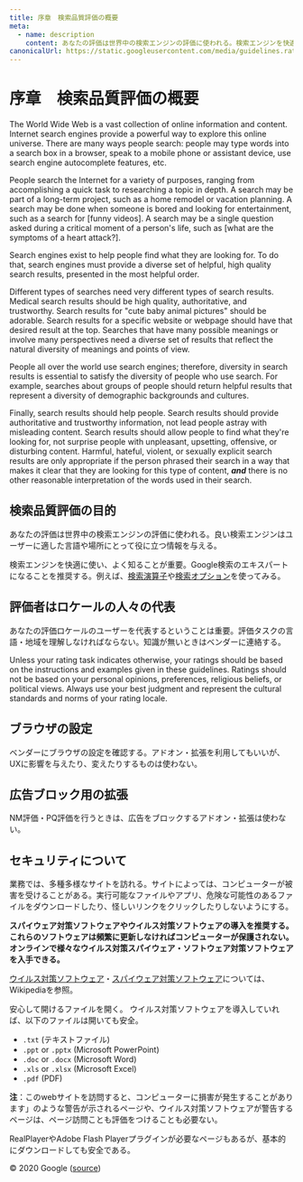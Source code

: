 ```yaml
---
title: 序章　検索品質評価の概要
meta:
  - name: description
    content: あなたの評価は世界中の検索エンジンの評価に使われる。検索エンジンを快適に使い、よく知ることが重要。Google検索のエキスパートになることを推奨する。
canonicalUrl: https://static.googleusercontent.com/media/guidelines.raterhub.com///searchqualityevaluatorguidelines.pdf
---
```


# 序章　検索品質評価の概要

The World Wide Web is a vast collection of online information and content. Internet search engines provide a powerful way to explore this online universe. There are many ways people search: people may type words into a search box in a browser, speak to a mobile phone or assistant device, use search engine autocomplete features, etc.

People search the Internet for a variety of purposes, ranging from accomplishing a quick task to researching a topic in depth. A search may be part of a long-term project, such as a home remodel or vacation planning. A search may be done when someone is bored and looking for entertainment, such as a search for [funny videos]. A search may be a single question asked during a critical moment of a person's life, such as [what are the symptoms of a heart attack?].

Search engines exist to help people find what they are looking for. To do that, search engines must provide a diverse set of helpful, high quality search results, presented in the most helpful order.

Different types of searches need very different types of search results. Medical search results should be high quality, authoritative, and trustworthy. Search results for "cute baby animal pictures" should be adorable. Search results for a specific website or webpage should have that desired result at the top. Searches that have many possible meanings or involve many perspectives need a diverse set of results that reflect the natural diversity of meanings and points of view.

People all over the world use search engines; therefore, diversity in search results is essential to satisfy the diversity of people who use search. For example, searches about groups of people should return helpful results that represent a diversity of demographic backgrounds and cultures.

Finally, search results should help people. Search results should provide authoritative and trustworthy information, not lead people astray with misleading content. Search results should allow people to find what they're looking for, not surprise people with unpleasant, upsetting, offensive, or disturbing content. Harmful, hateful, violent, or sexually explicit search results are only appropriate if the person phrased their search in a way that makes it clear that they are looking for this type of content, **_and_** there is no other reasonable interpretation of the words used in their search.

## 検索品質評価の目的

あなたの評価は世界中の検索エンジンの評価に使われる。良い検索エンジンはユーザーに適した言語や場所にとって役に立つ情報を与える。

検索エンジンを快適に使い、よく知ることが重要。Google検索のエキスパートになることを推奨する。例えば、[検索演算子](https://support.google.com/websearch/answer/2466433?hl=ja)や[検索オプション](https://support.google.com/websearch/answer/35890?hl=ja)を使ってみる。

## 評価者はロケールの人々の代表

あなたの評価ロケールのユーザーを代表するということは重要。評価タスクの言語・地域を理解しなければならない。知識が無いときはベンダーに連絡する。

Unless your rating task indicates otherwise, your ratings should be based on the instructions and examples given in these guidelines. Ratings should not be based on your personal opinions, preferences, religious beliefs, or political views. Always use your best judgment and represent the cultural standards and norms of your rating locale.

## ブラウザの設定

ベンダーにブラウザの設定を確認する。アドオン・拡張を利用してもいいが、UXに影響を与えたり、変えたりするものは使わない。

## 広告ブロック用の拡張

NM評価・PQ評価を行うときは、広告をブロックするアドオン・拡張は使わない。

## セキュリティについて

業務では、多種多様なサイトを訪れる。サイトによっては、コンピューターが被害を受けることがある。実行可能なファイルやアプリ、危険な可能性のあるファイルをダウンロードしたり、怪しいリンクをクリックしたりしないようにする。

**スパイウェア対策ソフトウェアやウイルス対策ソフトウェアの導入を推奨する。**
**これらのソフトウェアは頻繁に更新しなければコンピューターが保護されない。オンラインで様々なウイルス対策スパイウェア・ソフトウェア対策ソフトウェアを入手できる。**

[ウイルス対策ソフトウェア](https://ja.wikipedia.org/wiki/%E3%82%A2%E3%83%B3%E3%83%81%E3%82%A6%E3%82%A4%E3%83%AB%E3%82%B9%E3%82%BD%E3%83%95%E3%83%88%E3%82%A6%E3%82%A7%E3%82%A2)・[スパイウェア対策ソフトウェア](https://ja.wikipedia.org/wiki/%E3%82%B9%E3%83%91%E3%82%A4%E3%82%A6%E3%82%A7%E3%82%A2)については、Wikipediaを参照。

安心して開けるファイルを開く。
ウイルス対策ソフトウェアを導入していれば、以下のファイルは開いても安全。

- `.txt` (テキストファイル)
- `.ppt` or `.pptx` (Microsoft PowerPoint)
- `.doc` or `.docx` (Microsoft Word)
- `.xls` or `.xlsx` (Microsoft Excel)
- `.pdf` (PDF)

**注**：このwebサイトを訪問すると、コンピューターに損害が発生することがあります」のような警告が示されるページや、ウイルス対策ソフトウェアが警告するページは、ページ訪問ことも評価をつけることも必要ない。

RealPlayerやAdobe Flash Playerプラグインが必要なページもあるが、基本的にダウンロードしても安全である。

<div class="source">
© 2020 Google (<a href="https://static.googleusercontent.com/media/guidelines.raterhub.com///searchqualityevaluatorguidelines.pdf">source</a>)
</div>

